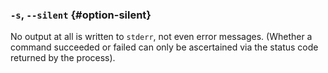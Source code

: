 ### `-s`, `--silent` {#option-silent}

No output at all is written to `stderr`, not even error messages.
(Whether a command succeeded or failed can only be ascertained via the status code
returned by the process).